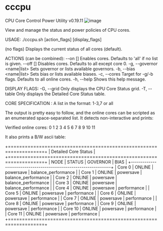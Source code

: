 # cccpu
CPU Core Control Power Utility v0.19.11
![image](https://github.com/user-attachments/assets/4a6111d8-ec2e-4a45-841b-4d0d7ab75c34)

  View and manage the status and power policies of CPU cores.

USAGE:
  ./cccpu.sh [action_flags] [display_flags]

  (no flags)                  Displays the current status of all cores (default).

ACTIONS (can be combined):
  --on [<cores>]              Enables cores. Defaults to 'all' if no list is given.
  --off [<cores>]             Disables cores. Defaults to all except core 0.
  -g, --governor <name|list>  Sets governor or lists available governors.
  -b, --bias <name|list>      Sets bias or lists available biases.
  -c, --cores <cores>         Target for -g/-b flags. Defaults to all online cores.
  -h, --help                  Shows this help message.

DISPLAY FLAGS:
  -G, --grid                  Only displays the CPU Core Status grid.
  -T, --table                 Only displays the Detailed Core Status table.

CORE SPECIFICATION <cores>:
  A list in the format: 1-3,7 or all


The output is pretty easy to follow, and the online cores can be scripted
as an enumerated space-separated list. It detects non-interactive and prints: 

Verified online cores:
0 1 2 3 4 5 6 7 8 9 10 11


It also prints a B/W ascii table:

+===================================================================+
|                       Detailed Core Status                        |
+===================================================================+
|    NODE    |   STATUS   |   GOVERNOR    |          BIAS           |
+-------------------------------------------------------------------+
|   Core 0   |   ONLINE   |   powersave   |   balance_performance   |
|   Core 1   |   ONLINE   |   powersave   |   balance_performance   |
|   Core 2   |   ONLINE   |   powersave   |   balance_performance   |
|   Core 3   |   ONLINE   |   powersave   |   balance_performance   |
|   Core 4   |   ONLINE   |   powersave   |       performance       |
|   Core 5   |   ONLINE   |   powersave   |       performance       |
|   Core 6   |   ONLINE   |   powersave   |       performance       |
|   Core 7   |   ONLINE   |   powersave   |       performance       |
|   Core 8   |   ONLINE   |   powersave   |       performance       |
|   Core 9   |   ONLINE   |   powersave   |       performance       |
|   Core 10  |   ONLINE   |   powersave   |       performance       |
|   Core 11  |   ONLINE   |   powersave   |       performance       |
+===================================================================+
